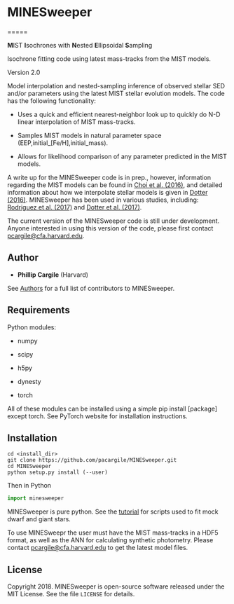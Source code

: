 # MINESweeper
=====

**M**IST **I**sochrones with **N**ested **E**llipsoidal **S**ampling

Isochrone fitting code using latest mass-tracks from the MIST models.

Version 2.0

Model interpolation and nested-sampling inference of observed stellar SED and/or parameters using the latest MIST stellar evolution models. The code has the following functionality:

* Uses a quick and efficient nearest-neighbor look up to quickly do N-D linear interpolation of MIST mass-tracks.

* Samples MIST models in natural parameter space (EEP,initial_[Fe/H],initial_mass).

* Allows for likelihood comparison of any parameter predicted in the MIST models.

A write up for the MINESweeper code is in prep., however, information regarding the MIST models can be found in [Choi et al. (2016)](http://adsabs.harvard.edu/abs/2016ApJ...823..102C), and detailed information about how we interpolate stellar models is given in [Dotter (2016)](http://adsabs.harvard.edu/abs/2016ApJS..222....8D). MINESweeper has been used in various studies, including: [Rodriguez et al. (2017)](http://adsabs.harvard.edu/abs/2017AJ....153..256R) and [Dotter et al. (2017)](http://adsabs.harvard.edu/abs/2017ApJ...840...99D).

The current version of the MINESweeper code is still under development. Anyone interested in using this version of the code, please first contact <pcargile@cfa.harvard.edu>.


Author
-------
* **Phillip Cargile** (Harvard)

See [Authors](authors.rst) for a full list of contributors to MINESweeper.

Requirements
-------

Python modules:

* numpy
* scipy
* h5py
* dynesty 

* torch 

All of these modules can be installed using a simple pip install [package] except torch. See PyTorch website for installation instructions.

Installation
------
```
cd <install_dir>
git clone https://github.com/pacargile/MINESweeper.git
cd MINESweeper
python setup.py install (--user)
```

Then in Python
```python
import minesweeper
```

MINESweeper is pure python.
See the [tutorial](demo/) for scripts used to fit mock dwarf and giant stars.

To use MINESweepr the user must have the MIST mass-tracks in a HDF5 format, as well as the ANN for calculating synthetic photometry. Please contact <pcargile@cfa.harvard.edu> to get the latest model files.


License
--------

Copyright 2018. MINESweeper is open-source software released under 
the MIT License. See the file ``LICENSE`` for details.
